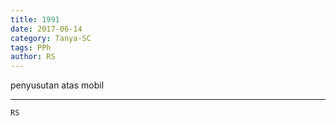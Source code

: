 ```yaml
---
title: 1991
date: 2017-06-14
category: Tanya-SC
tags: PPh
author: RS
---
```


penyusutan atas mobil

---



`RS`
